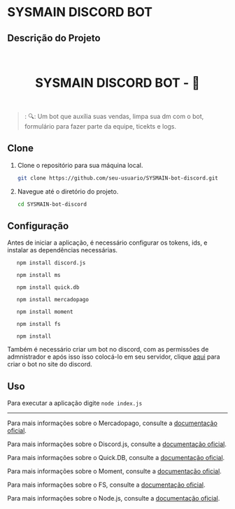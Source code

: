 # SYSMAIN DISCORD BOT



## Descrição do Projeto


<br /> 
  <h1 align="center"> SYSMAIN DISCORD BOT - 📱 </h1>
<br>

>: 🔍: Um bot que auxília suas vendas, limpa sua dm com o bot, formulário para fazer parte da equipe, ticekts e logs.
> <br>



## Clone


1. Clone o repositório para sua máquina local.
   
    ```bash
    git clone https://github.com/seu-usuario/SYSMAIN-bot-discord.git
    ```


2. Navegue até o diretório do projeto.
    ```bash
    cd SYSMAIN-bot-discord
    ```


## Configuração


Antes de iniciar a aplicação, é necessário configurar os tokens, ids, e instalar as dependências necessárias.

    
       npm install discord.js

       npm install ms

       npm install quick.db
 
       npm install mercadopago

       npm install moment

       npm install fs

       npm install
    

Também é necessário criar um bot no discord, com as permissões de admnistrador e após isso isso colocá-lo em seu servidor, clique [aqui](https://discord.com/developers/applications) para criar o bot no site do discord.


## Uso
    
Para executar a aplicação digite ``node index.js`` 

---

Para mais informações sobre o Mercadopago, consulte a [documentação oficial](https://www.mercadopago.com.br/developers/pt/docs/checkout-api/landing).

Para mais informações sobre o Discord.js, consulte a [documentação oficial](https://old.discordjs.dev/#/docs/discord.js/main/general/welcome).

Para mais informações sobre o Quick.DB, consulte a [documentação oficial](https://www.npmjs.com/package/quick.db).

Para mais informações sobre o Moment, consulte a [documentação oficial](https://momentjs.com/).

Para mais informações sobre o FS, consulte a [documentação oficial](https://nodejs.reativa.dev/0046-node-module-fs/index).

Para mais informações sobre o Node.js, consulte a [documentação oficial](https://nodejs.org/en/docs).
